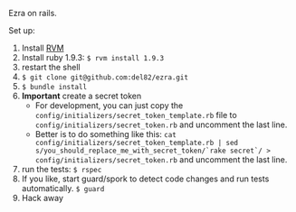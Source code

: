 Ezra on rails.

Set up:

1. Install [RVM](https://rvm.io/)
2. Install ruby 1.9.3: `$ rvm install 1.9.3`
3. restart the shell
4. `$ git clone git@github.com:del82/ezra.git`
5. `$ bundle install`
6. **Important** create a secret token
   * For development, you can just copy the `config/initializers/secret_token_template.rb` file to `config/initializers/secret_token.rb` and uncomment the last line.
   * Better is to do something like this:
     ``cat config/initializers/secret_token_template.rb | sed s/you_should_replace_me_with_secret_token/`rake secret`/ > config/initializers/secret_token.rb`` and uncomment the last line.
7. run the tests:
   `$ rspec`
8. If you like, start guard/spork to detect code changes and run tests automatically.
`$ guard`
9. Hack away


